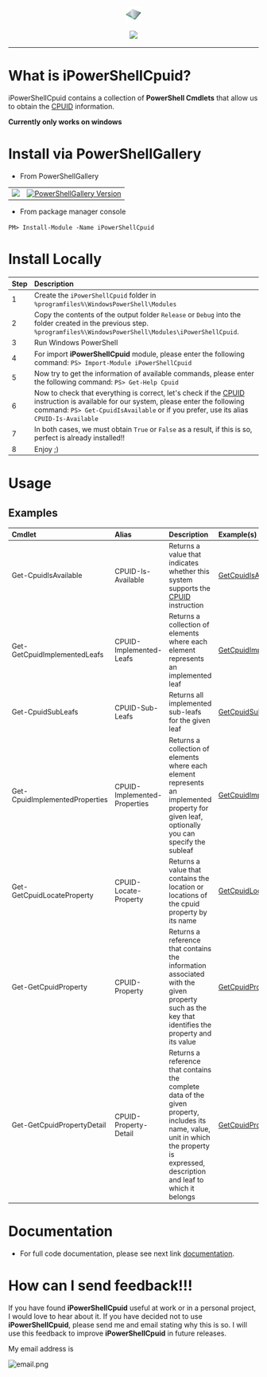 <p align="center">
  <img src="https://github.com/iAJTin/iPowerShellCpuid/blob/main/powershellgallery/iPowerShellCpuid.png" height="32">
</p>
<p align="center">
  <a href="https://github.com/iAJTin/iPowerShellCpuid">
    <img src="https://img.shields.io/badge/iTin-iPowerShellCpuid-green.svg?style=flat"/>
  </a>
</p>

***

# What is iPowerShellCpuid?

iPowerShellCpuid contains a collection of **PowerShell Cmdlets** that allow us to obtain the [CPUID] information.

**Currently only works on windows**

# Install via PowerShellGallery

- From PowerShellGallery

<table>
  <tr>
    <td>
      <a href="https://github.com/iAJTin/iPowerShellCpuid">
        <img src="https://img.shields.io/badge/-iPowerShellCpuid-green.svg?style=flat"/>
      </a>
    </td>
    <td>
      <a href="https://www.powershellgallery.com/packages/iPowerShellCpuid/">
        <img alt="PowerShellGallery Version" 
             src="https://img.shields.io/powershellgallery/v/iPowerShellCpuid.svg?style=flat-square&label=iPowerShellCpuid" /> 
      </a>
    </td>  
  </tr>
</table>

- From package manager console

```PM> Install-Module -Name iPowerShellCpuid```

# Install Locally

|Step|Description|
|:------|:------|
|1|Create the ```iPowerShellCpuid``` folder in ```%programfiles%\WindowsPowerShell\Modules```|
|2|Copy the contents of the output folder ```Release``` or ```Debug``` into the folder created in the previous step. ```%programfiles%\WindowsPowerShell\Modules\iPowerShellCpuid```.|
|3|Run Windows PowerShell|
|4|For import **iPowerShellCpuid** module, please enter the following command: ```PS> Import-Module iPowerShellCpuid```|
|5|Now try to get the information of available commands, please enter the following command: ```PS> Get-Help Cpuid```|
|6|Now to check that everything is correct, let's check if the [CPUID] instruction is available for our system, please enter the following command: ```PS> Get-CpuidIsAvailable``` or if you prefer, use its alias ```CPUID-Is-Available```|
|7|In both cases, we must obtain ```True``` or ```False``` as a result, if this is so, perfect is already installed!!|
|8|Enjoy ;)| 

# Usage

## Examples

|Cmdlet|Alias|Description|Example(s)|
|:------|:------|:----------|:----------|
|Get-CpuidIsAvailable|CPUID-Is-Available|Returns a value that indicates whether this system supports the [CPUID] instruction|[GetCpuidIsAvailable](./documentation/PowerShellCpuid.CmdLets/GetCpuidIsAvailableCmdlet.md)|
|Get-GetCpuidImplementedLeafs|CPUID-Implemented-Leafs|Returns a collection of elements where each element represents an implemented leaf|[GetCpuidImplementedLeafs](./documentation/PowerShellCpuid.CmdLets/GetCpuidImplementedLeafsCmdlet.md)|
|Get-CpuidSubLeafs|CPUID-Sub-Leafs|Returns all implemented sub-leafs for the given leaf|[GetCpuidSubLeafs](./documentation/PowerShellCpuid.CmdLets/GetCpuidSubLeafsCmdlet.md)|
|Get-CpuidImplementedProperties|CPUID-Implemented-Properties|Returns a collection of elements where each element represents an implemented property for given leaf, optionally you can specify the subleaf|[GetCpuidImplementedProperties](./documentation/PowerShellCpuid.CmdLets/GetCpuidImplementedPropertiesCmdlet.md)|
|Get-GetCpuidLocateProperty|CPUID-Locate-Property|Returns a value that contains the location or locations of the cpuid property by its name| [GetCpuidLocateProperty](./documentation/PowerShellCpuid.CmdLets/GetCpuidLocatePropertyCmdlet.md)|
|Get-GetCpuidProperty|CPUID-Property|Returns a reference that contains the information associated with the given property such as the key that identifies the property and its value|[GetCpuidProperty](./documentation/PowerShellCpuid.CmdLets/GetCpuidPropertyCmdlet.md)|
|Get-GetCpuidPropertyDetail|CPUID-Property-Detail|Returns a reference that contains the complete data of the given property, includes its name, value, unit in which the property is expressed, description and leaf to which it belongs|[GetCpuidPropertyDetail](./documentation/PowerShellCpuid.CmdLets/GetCpuidPropertyDetailCmdlet.md)|

# Documentation

 - For full code documentation, please see next link [documentation].

# How can I send feedback!!!

If you have found **iPowerShellCpuid** useful at work or in a personal project, I would love to hear about it. If you have decided not to use **iPowerShellCpuid**, please send me and email stating why this is so. I will use this feedback to improve **iPowerShellCpuid** in future releases.

My email address is 

![email.png][email] 

[email]: ./assets/email.png "email"
[CPUID]: https://github.com/iAJTin/iCPUID
[documentation]: ./documentation/iPowerShellCpuid.md

